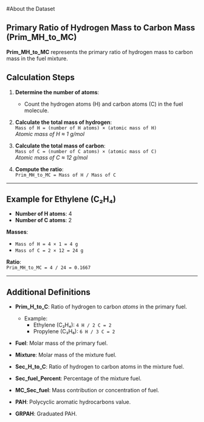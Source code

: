 #About the Dataset

## Primary Ratio of Hydrogen Mass to Carbon Mass (Prim_MH_to_MC)

**Prim_MH_to_MC** represents the primary ratio of hydrogen mass to carbon mass in the fuel mixture.

## Calculation Steps

1. **Determine the number of atoms**:
   - Count the hydrogen atoms (H) and carbon atoms (C) in the fuel molecule.

2. **Calculate the total mass of hydrogen**:
   \
   `Mass of H = (number of H atoms) × (atomic mass of H)`  
   *Atomic mass of H ≈ 1 g/mol*

3. **Calculate the total mass of carbon**:
   \
   `Mass of C = (number of C atoms) × (atomic mass of C)`  
   *Atomic mass of C ≈ 12 g/mol*

4. **Compute the ratio**:
   \
   `Prim_MH_to_MC = Mass of H / Mass of C`

---

## Example for Ethylene (C₂H₄)

- **Number of H atoms**: 4  
- **Number of C atoms**: 2  

**Masses**:  
- `Mass of H = 4 × 1 = 4 g`  
- `Mass of C = 2 × 12 = 24 g`  

**Ratio**:  
`Prim_MH_to_MC = 4 / 24 = 0.1667`  

---

## Additional Definitions

- **Prim_H_to_C**: Ratio of hydrogen to carbon *atoms* in the primary fuel.  
  - Example:  
    - Ethylene (C₂H₄): `4 H / 2 C = 2`  
    - Propylene (C₃H₆): `6 H / 3 C = 2`  

- **Fuel**: Molar mass of the primary fuel.  
- **Mixture**: Molar mass of the mixture fuel.  

- **Sec_H_to_C**: Ratio of hydrogen to carbon atoms in the mixture fuel.  
- **Sec_fuel_Percent**: Percentage of the mixture fuel.  
- **MC_Sec_fuel**: Mass contribution or concentration of fuel.  

- **PAH**: Polycyclic aromatic hydrocarbons value.  
- **GRPAH**: Graduated PAH.  


